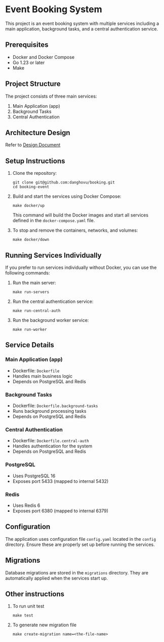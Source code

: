 # Event Booking System

This project is an event booking system with multiple services including a main application, background tasks, and a central authentication service.

## Prerequisites

- Docker and Docker Compose
- Go 1.23 or later
- Make

## Project Structure

The project consists of three main services:
1. Main Application (app)
2. Background Tasks
3. Central Authentication

## Architecture Design
Refer to [Design Document](./misc/HighLevel_Architecture_Documentation_for_the_Event_Booking_System.pdf)

## Setup Instructions

1. Clone the repository:
   ```
   git clone git@github.com:danghovu/booking.git
   cd booking-event
   ```

2. Build and start the services using Docker Compose:
   ```
   make docker/up
   ```
   This command will build the Docker images and start all services defined in the `docker-compose.yaml` file.

3. To stop and remove the containers, networks, and volumes:
   ```
   make docker/down
   ```

## Running Services Individually

If you prefer to run services individually without Docker, you can use the following commands:

1. Run the main server:
   ```
   make run-servers
   ```

2. Run the central authentication service:
   ```
   make run-central-auth
   ```

3. Run the background worker service:
    ```
    make run-worker
    ```

## Service Details

### Main Application (app)
- Dockerfile: `Dockerfile`
- Handles main business logic
- Depends on PostgreSQL and Redis

### Background Tasks
- Dockerfile: `Dockerfile.background-tasks`
- Runs background processing tasks
- Depends on PostgreSQL and Redis

### Central Authentication
- Dockerfile: `Dockerfile.central-auth`
- Handles authentication for the system
- Depends on PostgreSQL and Redis

### PostgreSQL
- Uses PostgreSQL 16
- Exposes port 5433 (mapped to internal 5432)

### Redis
- Uses Redis 6
- Exposes port 6380 (mapped to internal 6379)

## Configuration

The application uses configuration file `config.yaml` located in the `config` directory. Ensure these are properly set up before running the services.

## Migrations

Database migrations are stored in the `migrations` directory. They are automatically applied when the services start up.

## Other instructions
1. To run unit test
    ```
    make test
    ```
2. To generate new migration file
    ```
    make create-migration name=<the-file-name> 
    ```